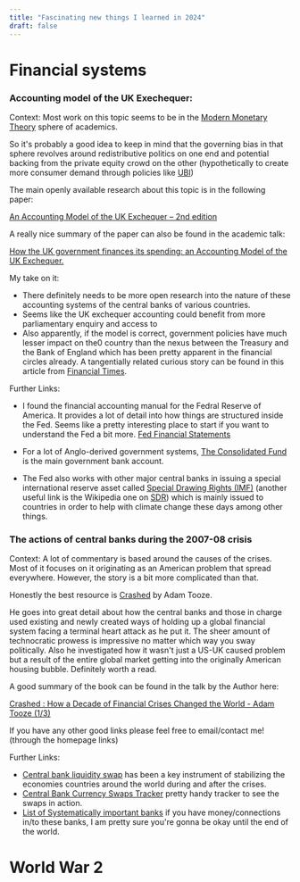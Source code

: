 ```yaml
---
title: "Fascinating new things I learned in 2024"
draft: false
---
```


# Financial systems


### Accounting model of the UK Exechequer:

Context: Most work on this topic seems to be in the [Modern Monetary Theory](https://en.wikipedia.org/wiki/Modern_monetary_theory) sphere of academics. 

So it's probably a good idea to keep in mind that the governing bias in that sphere revolves around redistributive politics on one end and potential backing from the private equity crowd on the other (hypothetically to create more consumer demand through policies like [UBI](https://en.wikipedia.org/wiki/Universal_basic_income)) 

The main openly available research about this topic is in the following paper:

[An Accounting Model of the UK Exchequer – 2nd edition](!https://gimms.org.uk/2021/02/21/an-accounting-model-of-the-uk-exchequer/)

A really nice summary of the paper can also be found in the academic talk:

[How the UK government finances its spending: an Accounting Model of the UK Exchequer. ](https://www.youtube.com/watch?v=7JJJcB3X3ag)

My take on it:
- There definitely needs to be more open research into the nature of these accounting systems of the central banks of various countries.
- Seems like the UK exchequer accounting could benefit from more parliamentary enquiry and access to 
- Also apparently, if the model is correct, government policies have much lesser impact on the0 country than the nexus between the Treasury and the Bank of England which has been pretty apparent in the financial circles already. A tangentially related curious story can be found in this article from [Financial Times](https://www.ft.com/content/5209be99-3f6b-4ba3-b3f3-49b544f71c28).

Further Links:
- I found the financial accounting manual for the Fedral Reserve of America. It provides a lot of detail into how things are structured inside the Fed. Seems like a pretty interesting place to start if you want to understand the Fed a bit more. [Fed Financial Statements](https://www.federalreserve.gov/aboutthefed/financial-accounting-manual-for-federal-reserve-banks.htm)
- For a lot of Anglo-derived government systems, [The Consolidated Fund](https://en.wikipedia.org/wiki/Consolidated_Fund) is the main government bank account.

- The Fed also works with other major central banks in issuing a special international reserve asset called [Special Drawing Rights (IMF)](https://www.imf.org/en/About/Factsheets/Sheets/2023/special-drawing-rights-sdr) (another useful link is the Wikipedia one on [SDR](https://en.wikipedia.org/wiki/Special_drawing_rights)) which is mainly issued to countries in order to help with climate change these days among other things.


### The actions of central banks during the 2007-08 crisis

Context: A lot of commentary is based around the causes of the crises. Most of it focuses on it originating as an American problem that spread everywhere. However, the story is a bit more complicated than that.

Honestly the best resource is [Crashed](https://www.goodreads.com/book/show/36950522-crashed) by Adam Tooze. 


He goes into great detail about how the central banks and those in charge used existing and newly created ways of holding up a global financial system facing a terminal heart attack as he put it. The sheer amount of technocratic prowess is impressive no matter which way you sway politically. Also he investigated how it wasn't just a US-UK caused problem but a result of the entire global market getting into the originally American housing bubble. Definitely worth a read.


A good summary of the book can be found in the talk by the Author here:

[Crashed : How a Decade of Financial Crises Changed the World - Adam Tooze (1/3)](https://www.youtube.com/watch?v=Xj2dlsmhQnc)

If you have any other good links please feel free to email/contact me! (through the homepage links)

Further Links:
- [Central bank liquidity swap](https://en.wikipedia.org/wiki/Central_bank_liquidity_swap) has been a key instrument of stabilizing the economies countries around the world during and after the crises.
- [Central Bank Currency Swaps Tracker](https://www.cfr.org/tracker/central-bank-currency-swaps-tracker) pretty handy tracker to see the swaps in action.
- [List of Systematically important banks](https://en.wikipedia.org/wiki/List_of_systemically_important_banks) if you have money/connections in/to these banks, I am pretty sure you're gonna be okay until the end of the world.

# World War 2


